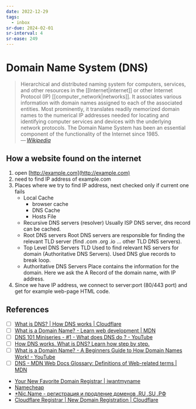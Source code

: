 ```yaml
---
date: 2022-12-29
tags:
  - inbox
sr-due: 2024-02-01
sr-interval: 4
sr-ease: 249
---
```


# Domain Name System (DNS)

> Hierarchical and distributed naming system for computers, services, and other
> resources in the [[Internet|internet]] or other Internet Protocol (IP)
> [[computer_network|networks]]. It associates various information with domain
> names assigned to each of the associated entities. Most prominently, it
> translates readily memorized domain names to the numerical IP addresses needed
> for locating and identifying computer services and devices with the underlying
> network protocols. The Domain Name System has been an essential component of
> the functionality of the Internet since 1985.\
> — <cite>[Wikipedia](https://en.wikipedia.org/wiki/Domain_Name_System)</cite>

## How a website found on the internet

1.  open [http://example.com](http://example.com)
2.  need to find IP address of example.com
3.  Places where we try to find IP address, next checked only if current one
    fails
    - Local Cache
      - browser cache
      - DNS Cache
      - Hosts File
    - Recursive DNS servers (resolver) Usually ISP DNS server, dns record can be
      cached.
    - Root DNS servers Root DNS servers are responsible for finding the relevant
      TLD server (find .com .org .io ... other TLD DNS servers).
    - Top Level DNS Servers TLD Used to find relevant NS servers for domain
      (Authoritative DNS Servers). Used DNS glue records to break loop.
    - Authoritative DNS Servers Place contains the information for the domain.
      Here we ask the A Record of the domain name, with IP address.
4.  Since we have IP address, we connect to server:port (80/443 port) and get
    for example web-page HTML code.

## References

- [ ] [What is DNS? | How DNS works | Cloudflare](https://www.cloudflare.com/learning/dns/what-is-dns/)
- [ ] [What is a Domain Name? - Learn web development | MDN](https://developer.mozilla.org/en-US/docs/Learn/Common_questions/Web_mechanics/What_is_a_domain_name)
- [ ] [DNS 101 Miniseries - #1 - What does DNS do ? - YouTube](https://www.youtube.com/watch?v=zEmUuNFBgN8)
- [ ] [How DNS works. What is DNS? Learn how step by step.](https://howdns.works/)
- [ ] [What is a Domain Name? - A Beginners Guide to How Domain Names Work! - YouTube](https://www.youtube.com/watch?v=Y4cRx19nhJk)
- [ ] [DNS - MDN Web Docs Glossary: Definitions of Web-related terms | MDN](https://developer.mozilla.org/en-US/docs/Glossary/DNS)

- [Your New Favorite Domain Registrar | iwantmyname](https://iwantmyname.com/)
- [Namecheap](https://vivaldi.com/bk/namecheap-en-us)
- [\*Nic.Name - регистрация и продление доменов .RU .SU .РФ](https://www.regnic.name/)
- [Cloudflare Registrar | New Domain Registration | Cloudflare](https://www.cloudflare.com/products/registrar/)
